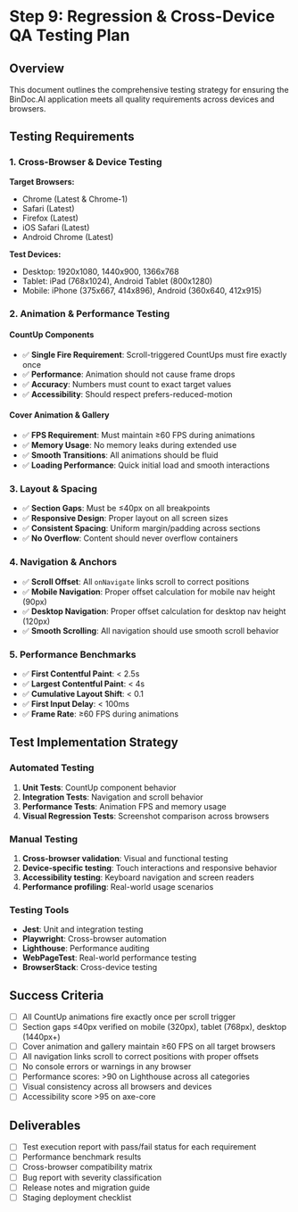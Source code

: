 # Step 9: Regression & Cross-Device QA Testing Plan

## Overview
This document outlines the comprehensive testing strategy for ensuring the BinDoc.AI application meets all quality requirements across devices and browsers.

## Testing Requirements

### 1. Cross-Browser & Device Testing
**Target Browsers:**
- Chrome (Latest & Chrome-1)
- Safari (Latest)  
- Firefox (Latest)
- iOS Safari (Latest)
- Android Chrome (Latest)

**Test Devices:**
- Desktop: 1920x1080, 1440x900, 1366x768
- Tablet: iPad (768x1024), Android Tablet (800x1280)  
- Mobile: iPhone (375x667, 414x896), Android (360x640, 412x915)

### 2. Animation & Performance Testing

#### CountUp Components
- ✅ **Single Fire Requirement**: Scroll-triggered CountUps must fire exactly once
- ✅ **Performance**: Animation should not cause frame drops
- ✅ **Accuracy**: Numbers must count to exact target values
- ✅ **Accessibility**: Should respect prefers-reduced-motion

#### Cover Animation & Gallery
- ✅ **FPS Requirement**: Must maintain ≥60 FPS during animations
- ✅ **Memory Usage**: No memory leaks during extended use
- ✅ **Smooth Transitions**: All animations should be fluid
- ✅ **Loading Performance**: Quick initial load and smooth interactions

### 3. Layout & Spacing
- ✅ **Section Gaps**: Must be ≤40px on all breakpoints
- ✅ **Responsive Design**: Proper layout on all screen sizes
- ✅ **Consistent Spacing**: Uniform margin/padding across sections
- ✅ **No Overflow**: Content should never overflow containers

### 4. Navigation & Anchors
- ✅ **Scroll Offset**: All `onNavigate` links scroll to correct positions
- ✅ **Mobile Navigation**: Proper offset calculation for mobile nav height (90px)
- ✅ **Desktop Navigation**: Proper offset calculation for desktop nav height (120px)
- ✅ **Smooth Scrolling**: All navigation should use smooth scroll behavior

### 5. Performance Benchmarks
- ✅ **First Contentful Paint**: < 2.5s
- ✅ **Largest Contentful Paint**: < 4s
- ✅ **Cumulative Layout Shift**: < 0.1
- ✅ **First Input Delay**: < 100ms
- ✅ **Frame Rate**: ≥60 FPS during animations

## Test Implementation Strategy

### Automated Testing
1. **Unit Tests**: CountUp component behavior
2. **Integration Tests**: Navigation and scroll behavior  
3. **Performance Tests**: Animation FPS and memory usage
4. **Visual Regression Tests**: Screenshot comparison across browsers

### Manual Testing
1. **Cross-browser validation**: Visual and functional testing
2. **Device-specific testing**: Touch interactions and responsive behavior
3. **Accessibility testing**: Keyboard navigation and screen readers
4. **Performance profiling**: Real-world usage scenarios

### Testing Tools
- **Jest**: Unit and integration testing
- **Playwright**: Cross-browser automation
- **Lighthouse**: Performance auditing
- **WebPageTest**: Real-world performance testing
- **BrowserStack**: Cross-device testing

## Success Criteria
- [ ] All CountUp animations fire exactly once per scroll trigger
- [ ] Section gaps ≤40px verified on mobile (320px), tablet (768px), desktop (1440px+)
- [ ] Cover animation and gallery maintain ≥60 FPS on all target browsers
- [ ] All navigation links scroll to correct positions with proper offsets
- [ ] No console errors or warnings in any browser
- [ ] Performance scores: >90 on Lighthouse across all categories
- [ ] Visual consistency across all browsers and devices
- [ ] Accessibility score >95 on axe-core

## Deliverables
- [ ] Test execution report with pass/fail status for each requirement
- [ ] Performance benchmark results
- [ ] Cross-browser compatibility matrix
- [ ] Bug report with severity classification
- [ ] Release notes and migration guide
- [ ] Staging deployment checklist
